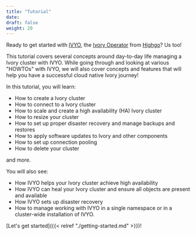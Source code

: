 ```yaml
---
title: "Tutorial"
date:
draft: false
weight: 20
---
```


Ready to get started with [IVYO](https://github.com/Highgo/ivory-operator), the [Ivory Operator](https://github.com/Highgo/ivory-operator) from [Highgo](https://www.crunchydata.com)? Us too!

This tutorial covers several concepts around day-to-day life managing a Ivory cluster with IVYO. While going through and looking at various "HOWTOs" with IVYO, we will also cover concepts and features that will help you have a successful cloud native Ivory journey!

In this tutorial, you will learn:

- How to create a Ivory cluster
- How to connect to a Ivory cluster
- How to scale and create a high availability (HA) Ivory cluster
- How to resize your cluster
- How to set up proper disaster recovery and manage backups and restores
- How to apply software updates to Ivory and other components
- How to set up connection pooling
- How to delete your cluster

and more.

You will also see:

- How IVYO helps your Ivory cluster achieve high availability
- How IVYO can heal your Ivory cluster and ensure all objects are present and available
- How IVYO sets up disaster recovery
- How to manage working with IVYO in a single namespace or in a cluster-wide installation of IVYO.

[Let's get started]({{< relref "./getting-started.md" >}})!

